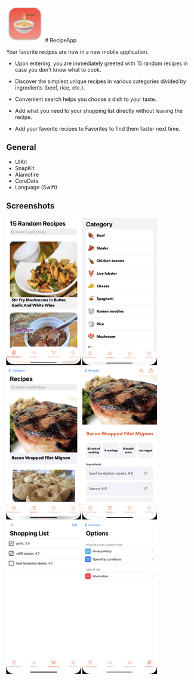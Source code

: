 <img src="icon.png" width="100" height="100">
#  RecipeApp

Your favorite recipes are now in a new mobile application. 

- Upon entering, you are immediately greeted with 15 random recipes in case you don't know what to cook. 

- Discover the simplest unique recipes in various categories divided by ingredients (beef, rice, etc.). 

- Convenient search helps you choose a dish to your taste. 

- Add what you need to your shopping list directly without leaving the recipe. 

- Add your favorite recipes to Favorites to find them faster next time.

## General

- UIKit
- SnapKit
- Alamofire
- CoreData
- Language (Swift)

## Screenshots

<img src="https://github.com/Abilay10101/RecipeApp/blob/main/img1.png" alt="drawing" width="200"/> <img src="https://github.com/Abilay10101/RecipeApp/blob/main/img2.png" alt="drawing" width="200"/> <img src="https://github.com/Abilay10101/RecipeApp/blob/main/img3.png" alt="drawing" width="200"/> <img src="https://github.com/Abilay10101/RecipeApp/blob/main/img4.png" alt="drawing" width="200"/> <img src="https://github.com/Abilay10101/RecipeApp/blob/main/img5.png" alt="drawing" width="200"/> <img src="https://github.com/Abilay10101/RecipeApp/blob/main/img6.png" alt="drawing" width="200"/> 
